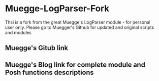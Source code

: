 # Muegge-LogParser-Fork
Thsi is a fork from the great Muegge's LogParser module - for personal user only. Please go to Muegger's Github for updated and original scripts and modules

## Muegge's Gitub link

## Muegge's Blog link for complete module and Posh functions descriptions
